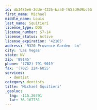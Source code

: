 ```yaml
---
id: db3485e6-2dde-4226-baa0-f652d9d9bc65
first_name: Michael
middle_name: Louis
last_name: Squitieri
license_type: DDS
license_number: S7-14
license_status: Active
license_expiration: '42185'
address: '9320 Provence Garden  Ln'
city: 'Las Vegas'
state: NV
zip: '89145'
phone: '(702) 791-9019'
fax: '(702) 224-6055'
services:
  - dentist
category: dentists
title: 'Michael Squitieri'
_geoloc:
  lng: -115.26791
  lat: 36.167731
---
```

